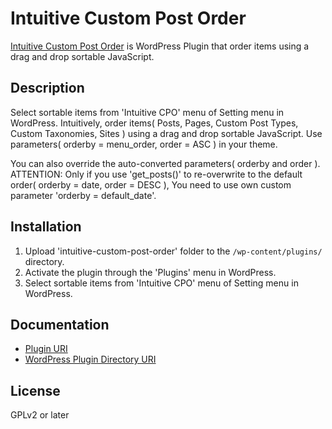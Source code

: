 # Intuitive Custom Post Order

<a href="http://hijiriworld.com/web/plugins/intuitive-custom-post-order/">Intuitive Custom Post Order</a> is WordPress Plugin that order items using a drag and drop sortable JavaScript.

## Description

Select sortable items from 'Intuitive CPO' menu of Setting menu in WordPress.
Intuitively, order items( Posts, Pages, Custom Post Types, Custom Taxonomies, Sites ) using a drag and drop sortable JavaScript.
Use parameters( orderby = menu_order, order = ASC ) in your theme.

You can also override the auto-converted parameters( orderby and order ).
ATTENTION: Only if you use 'get_posts()' to re-overwrite to the default order( orderby = date, order = DESC ), You need to use own custom parameter 'orderby = default_date'.

## Installation

1. Upload 'intuitive-custom-post-order' folder to the `/wp-content/plugins/` directory.
2. Activate the plugin through the 'Plugins' menu in WordPress.
3. Select sortable items from 'Intuitive CPO' menu of Setting menu in WordPress.

## Documentation

* <a href="http://hijiriworld.com/web/plugins/intuitive-custom-post-order/">Plugin URI</a>
* <a href="https://wordpress.org/plugins/intuitive-custom-post-order/">WordPress Plugin Directory URI</a>

## License

GPLv2 or later
